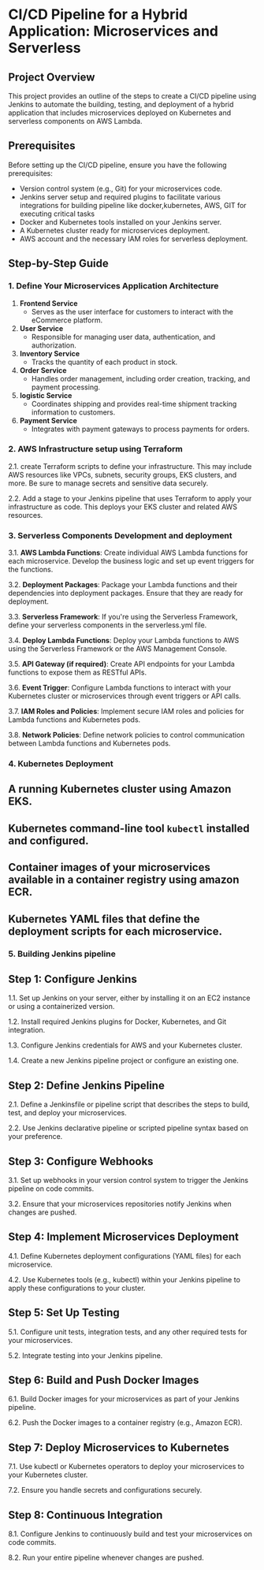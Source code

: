 # CI/CD Pipeline for a Hybrid Application: Microservices and Serverless

## Project Overview

This project provides an outline of the steps to create a CI/CD pipeline using Jenkins to automate the building, testing, and deployment of a hybrid application that includes microservices deployed on Kubernetes and serverless components on AWS Lambda.

## Prerequisites

Before setting up the CI/CD pipeline, ensure you have the following prerequisites:

- Version control system (e.g., Git) for your microservices code.
- Jenkins server setup and required plugins to facilitate various integrations for building pipeline like docker,kubernetes, AWS, GIT for executing critical tasks
- Docker and Kubernetes tools installed on your Jenkins server.
- A Kubernetes cluster ready for microservices deployment.
- AWS account and the necessary IAM roles for serverless deployment.

## Step-by-Step Guide

### 1. Define Your Microservices Application Architecture

1. **Frontend Service**
   - Serves as the user interface for customers to interact with the eCommerce platform.
2. **User Service**
   - Responsible for managing user data, authentication, and authorization.
3. **Inventory Service**
   - Tracks the quantity of each product in stock.
4. **Order Service**
   - Handles order management, including order creation, tracking, and payment processing.
5. **logistic Service**
   - Coordinates shipping and provides real-time shipment tracking information to customers.
6. **Payment Service**
   - Integrates with payment gateways to process payments for orders.

### 2. AWS Infrastructure setup using Terraform
2.1. create Terraform scripts to define your infrastructure. This may include AWS resources like VPCs, subnets, security groups, EKS clusters, and more. Be sure to manage secrets and sensitive data securely.

2.2. Add a stage to your Jenkins pipeline that uses Terraform to apply your infrastructure as code. This deploys your EKS cluster and related AWS resources.

### 3. Serverless Components Development and deployment

3.1. **AWS Lambda Functions**: Create individual AWS Lambda functions for each microservice. Develop the business logic and set up event triggers for the functions.

3.2. **Deployment Packages**: Package your Lambda functions and their dependencies into deployment packages. Ensure that they are ready for deployment.

3.3. **Serverless Framework**: If you're using the Serverless Framework, define your serverless components in the serverless.yml file.

3.4. **Deploy Lambda Functions**: Deploy your Lambda functions to AWS using the Serverless Framework or the AWS Management Console.

3.5. **API Gateway (if required)**: Create API endpoints for your Lambda functions to expose them as RESTful APIs.

3.6. **Event Trigger**: Configure Lambda functions to interact with your Kubernetes cluster or microservices through event triggers or API calls.

3.7. **IAM Roles and Policies**: Implement secure IAM roles and policies for Lambda functions and Kubernetes pods.

3.8. **Network Policies**: Define network policies to control communication between Lambda functions and Kubernetes pods.

### 4. Kubernetes Deployment

## A running Kubernetes cluster using Amazon EKS.
## Kubernetes command-line tool `kubectl` installed and configured.
## Container images of your microservices available in a container registry using amazon ECR.
## Kubernetes YAML files that define the deployment scripts for each microservice.

### 5. Building Jenkins pipeline

## Step 1: Configure Jenkins
1.1. Set up Jenkins on your server, either by installing it on an EC2 instance or using a containerized version.

1.2. Install required Jenkins plugins for Docker, Kubernetes, and Git integration.

1.3. Configure Jenkins credentials for AWS and your Kubernetes cluster.

1.4. Create a new Jenkins pipeline project or configure an existing one.

## Step 2: Define Jenkins Pipeline

2.1. Define a Jenkinsfile or pipeline script that describes the steps to build, test, and deploy your microservices.

2.2. Use Jenkins declarative pipeline or scripted pipeline syntax based on your preference.

## Step 3: Configure Webhooks

3.1. Set up webhooks in your version control system to trigger the Jenkins pipeline on code commits.

3.2. Ensure that your microservices repositories notify Jenkins when changes are pushed.

## Step 4: Implement Microservices Deployment

4.1. Define Kubernetes deployment configurations (YAML files) for each microservice.

4.2. Use Kubernetes tools (e.g., kubectl) within your Jenkins pipeline to apply these configurations to your cluster.

## Step 5: Set Up Testing

5.1. Configure unit tests, integration tests, and any other required tests for your microservices.

5.2. Integrate testing into your Jenkins pipeline.

## Step 6: Build and Push Docker Images

6.1. Build Docker images for your microservices as part of your Jenkins pipeline.

6.2. Push the Docker images to a container registry (e.g., Amazon ECR).

## Step 7: Deploy Microservices to Kubernetes

7.1. Use kubectl or Kubernetes operators to deploy your microservices to your Kubernetes cluster.

7.2. Ensure you handle secrets and configurations securely.

## Step 8: Continuous Integration

8.1. Configure Jenkins to continuously build and test your microservices on code commits.

8.2. Run your entire pipeline whenever changes are pushed.




